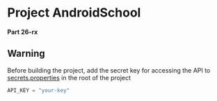 # Project AndroidSchool 

**Part 26-rx**

## **Warning**

Before building the project, add the secret key for accessing the API to [secrets.properties](./secrets.properties) in the root of the project

```kotlin
API_KEY = "your-key"
```
